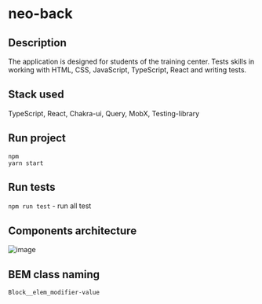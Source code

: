 # neo-back

## Description
The application is designed for students of the training center. Tests skills in working with HTML, CSS, JavaScript, TypeScript, React and writing tests.

## Stack used
TypeScript, React, Chakra-ui, Query, MobX, Testing-library

## Run project
`npm`</br>
`yarn start`

## Run tests
`npm run test` - run all test

## Components architecture
![image](https://user-images.githubusercontent.com/64789846/185799266-43a73307-af2d-4c24-bb15-3496ebd99308.png)

## BEM class naming
`Block__elem_modifier-value`
